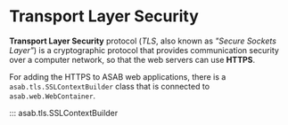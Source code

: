 # Transport Layer Security

**Transport Layer Security** protocol (*TLS*, also known as *"Secure Sockets Layer"*) is a cryptographic protocol that provides communication security over a computer network, so that the web servers can use **HTTPS**.

For adding the HTTPS to ASAB web applications, there is a `asab.tls.SSLContextBuilder` class that is connected to `asab.web.WebContainer`.

::: asab.tls.SSLContextBuilder
